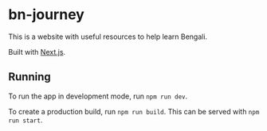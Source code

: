 # bn-journey
This is a website with useful resources to help learn Bengali.

Built with [Next.js](https://github.com/vercel/next.js).

## Running
To run the app in development mode, run `npm run dev`.

To create a production build, run `npm run build`. This can be served with `npm run start`.